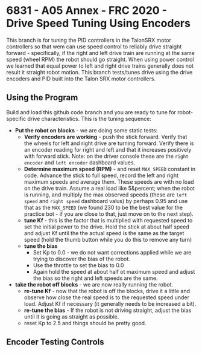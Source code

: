 # 6831 - A05 Annex - FRC 2020 - Drive Speed Tuning Using Encoders

This branch is for tuning the PID controllers in the TalonSRX motor controllers so that wem can use speed control to reliably
drive straight forward - specifically, if the right and left drive train are running at the same speed (wheel RPM) the robot
should go straight. When using power control we learned that equal power to left and right drive trains generally does not
result it straight robot motion. This branch tests/tunes drive using the drive encoders and PID built into the Talon SRX
motor controllers.

## Using the Program

Build and load this github code branch and you are ready to tune for robot-specific drive characteristics. This is the
tuning sequence:
* **Put the robot on blocks** - we are doing some static tests:
  * **Verify encoders are working** - push the stick forward. Verify that the wheels for left and right drive are turning
    forward. Verify there is an encoder reading for right and left and that it increases positively with forward stick. Note:
    on the driver console these are the `right encoder` and `left encoder` dashboard values.
  * **Determine maximum speed (RPM)** - and reset `MAX_SPEED` constant in code. Advance the stick to full speed, record the
    left and right maximum speeds and average them. These speeds are with no load on the drive train. Assume a real
    load like 5&percent; when the robot is running, and multiply the max observed speeds (these are `left speed` and
    `right speed` dashboard valus) by perhaps 0.95 and use that as the `MAX_SPEED` (we found 230 to be the best value
    for the practice bot - if you are close to that, just move on to the next step).
  * **tune Kf** - this is the factor that is multiplied with requested speed to set the initial power to the drive. Hold
    the stick at about half speed and adjust Kf until the the actual speed is the same as the target speed (hold the thumb
    button while you do this to remove any turn)
  * **tune the bias**
    * Set Kp to 0.0 - we do not want corrections applied while we are trying to discover the bias of the robot.
    * Use the throttle to set the bias to 0.0
    * Again hold the speed at about half ot maximum speed and adjust the bias so the right and left speeds are the same.
* **take the robot off blocks** - we are now really running the robot.
  * **re-tune Kf** - now that the robot is off the blocks, drive it a little and observe how close the real speed is to
    the requested speed under load. Adjust Kf if necessary (it generally needs to be increased a bit).
  * **re-tune the bias** - If the robot is not driving straight, adjust the bias until it is going as straight as possible.
  * reset Kp to 2.5 and things should be pretty good.

## Encoder Testing Controls